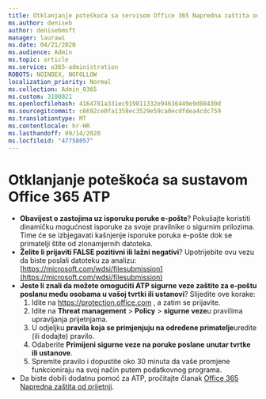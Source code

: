 ```yaml
---
title: Otklanjanje poteškoća sa servisom Office 365 Napredna zaštita od prijetnji (ATP)
ms.author: deniseb
author: denisebmsft
manager: laurawi
ms.date: 04/21/2020
ms.audience: Admin
ms.topic: article
ms.service: o365-administration
ROBOTS: NOINDEX, NOFOLLOW
localization_priority: Normal
ms.collection: Admin_O365
ms.custom: 3100021
ms.openlocfilehash: 4164781a331ec919811332e94636449e9d88430d
ms.sourcegitcommit: c6692ce0fa1358ec3529e59ca0ecdfdea4cdc759
ms.translationtype: MT
ms.contentlocale: hr-HR
ms.lasthandoff: 09/14/2020
ms.locfileid: "47758057"
---
```

# <a name="troubleshoot-issues-with-office-365-atp"></a>Otklanjanje poteškoća sa sustavom Office 365 ATP

- **Obavijest o zastojima uz isporuku poruke e-pošte**? Pokušajte koristiti dinamičku mogućnost isporuke za svoje pravilnike o sigurnim prilozima. Time će se izbjegavati kašnjenje isporuke poruka e-pošte dok se primatelji štite od zlonamjernih datoteka.
- **Želite li prijaviti FALSE pozitivni ili lažni negativi**? Upotrijebite ovu vezu da biste poslali datoteku za analizu: [https://microsoft.com/wdsi/filesubmission](https://microsoft.com/wdsi/filesubmission)
- **Jeste li znali da možete omogućiti ATP sigurne veze zaštite za e-poštu poslanu među osobama u vašoj tvrtki ili ustanovi**? Slijedite ove korake:
    1. Idite na https://protection.office.com , a zatim se prijavite.
    2. Idite na **Threat management**  >  **Policy**  >  **sigurne veze**u pravilima upravljanja prijetnjama.
    3. U odjeljku **pravila koja se primjenjuju na određene primatelje**uredite (ili dodajte) pravilo.
    4. Odaberite **Primijeni sigurne veze na poruke poslane unutar tvrtke ili ustanove**.
    5. Spremite pravilo i dopustite oko 30 minuta da vaše promjene funkcioniraju na svoj način putem podatkovnog programa.
- Da biste dobili dodatnu pomoć za ATP, pročitajte članak [Office 365 Napredna zaštita od prijetnji](https://docs.microsoft.com/microsoft-365/security/office-365-security/office-365-atp).